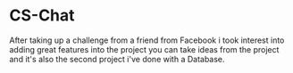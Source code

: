 # CS-Chat
 
   After taking up  a challenge from a friend from Facebook i took interest into adding great features into the project you can take ideas from the project and it's also the second project i've done with a Database.
